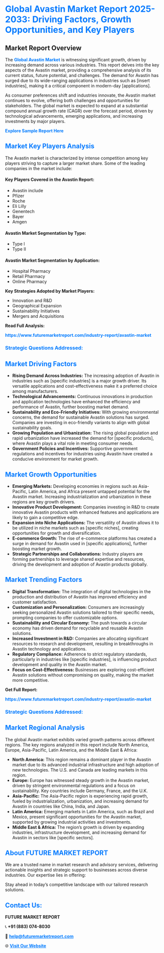 <h1 style="color: #007BFF;">Global Avastin Market Report 2025-2033: Driving Factors, Growth Opportunities, and Key Players</h1>

<section id="overview">
<h2>Market Report Overview</h2>
<p>The <a href="https://www.futuremarketreport.com/industry-report/avastin-market" style="color: #007BFF; text-decoration: none;"><strong>Global Avastin Market</strong></a> is witnessing significant growth, driven by increasing demand across various industries. This report delves into the key aspects of the Avastin market, providing a comprehensive analysis of its current status, future potential, and challenges. The demand for Avastin has surged due to its wide-ranging applications in industries such as [insert industries], making it a critical component in modern-day [applications].</p>
<p>As consumer preferences shift and industries innovate, the Avastin market continues to evolve, offering both challenges and opportunities for stakeholders. The global market is expected to expand at a substantial compound annual growth rate (CAGR) over the forecast period, driven by technological advancements, emerging applications, and increasing investments by major players.</p>
</section>

<section id="overview">
<p><a href="https://www.futuremarketreport.com/request-sample/reportId=98497" style="color: #007BFF; text-decoration: none;"><strong>Explore Sample Report Here</strong></a></p>
</section>

<section id="key-players">
<h2 style="color: #007BFF;">Market Key Players Analysis</h2>
<p>The Avastin market is characterized by intense competition among key players striving to capture a larger market share. Some of the leading companies in the market include:</p>
<h4>Key Players Covered in the Avastin Report:</h4>
<ul><li>Avastin include</li><li>Pfizer</li><li>Roche</li><li>Eli Lilly</li><li>Genentech</li><li>Bayer</li><li>Amgen</li></ul>
<h4>Avastin Market Segmentation by Type:</h4>
<ul><li>Type I</li><li>Type II</li></ul>

<h4>Avastin Market Segmentation by Application:</h4>
<ul><li>Hospital Pharmacy</li><li>Retail Pharmacy</li><li>Online Pharmacy</li></ul>
<p><strong>Key Strategies Adopted by Market Players:</strong></p>
<ul>
<li>Innovation and R&D</li>
<li>Geographical Expansion</li>
<li>Sustainability Initiatives</li>
<li>Mergers and Acquisitions</li>
</ul>
</section>

<section>
<p><strong>Read Full Analysis: </strong></p><a href="https://www.futuremarketreport.com/industry-report/avastin-market" style="color: #007BFF; text-decoration: none;"><strong>https://www.futuremarketreport.com/industry-report/avastin-market</strong></a>
<h3 style="color: #007BFF;">Strategic Questions Addressed:</h3>
</section>

<section id="driving-factors">
<h2 style="color: #007BFF;">Market Driving Factors</h2>
<ul>
<li><strong>Rising Demand Across Industries:</strong> The increasing adoption of Avastin in industries such as [specific industries] is a major growth driver. Its versatile applications and cost-effectiveness make it a preferred choice among manufacturers.</li>
<li><strong>Technological Advancements:</strong> Continuous innovations in production and application technologies have enhanced the efficiency and performance of Avastin, further boosting market demand.</li>
<li><strong>Sustainability and Eco-Friendly Initiatives:</strong> With growing environmental concerns, the demand for sustainable Avastin solutions has surged. Companies are investing in eco-friendly variants to align with global sustainability goals.</li>
<li><strong>Growing Population and Urbanization:</strong> The rising global population and rapid urbanization have increased the demand for [specific products], where Avastin plays a vital role in meeting consumer needs.</li>
<li><strong>Government Policies and Incentives:</strong> Supportive government regulations and incentives for industries using Avastin have created a conducive environment for market growth.</li>
</ul>
</section>

<section id="growth-opportunities">
<h2 style="color: #007BFF;">Market Growth Opportunities</h2>
<ul>
<li><strong>Emerging Markets:</strong> Developing economies in regions such as Asia-Pacific, Latin America, and Africa present untapped potential for the Avastin market. Increasing industrialization and urbanization in these regions are key growth drivers.</li>
<li><strong>Innovative Product Development:</strong> Companies investing in R&D to create innovative Avastin products with enhanced features and applications are likely to gain a competitive edge.</li>
<li><strong>Expansion into Niche Applications:</strong> The versatility of Avastin allows it to be utilized in niche markets such as [specific niches], creating opportunities for growth and diversification.</li>
<li><strong>E-commerce Growth:</strong> The rise of e-commerce platforms has created a surge in demand for Avastin used in [specific applications], further boosting market growth.</li>
<li><strong>Strategic Partnerships and Collaborations:</strong> Industry players are forming partnerships to leverage shared expertise and resources, driving the development and adoption of Avastin products globally.</li>
</ul>
</section>

<section id="trending-factors">
<h2 style="color: #007BFF;">Market Trending Factors</h2>
<ul>
<li><strong>Digital Transformation:</strong> The integration of digital technologies in the production and distribution of Avastin has improved efficiency and customer satisfaction.</li>
<li><strong>Customization and Personalization:</strong> Consumers are increasingly seeking personalized Avastin solutions tailored to their specific needs, prompting companies to offer customizable options.</li>
<li><strong>Sustainability and Circular Economy:</strong> The push towards a circular economy has driven demand for recyclable and reusable Avastin solutions.</li>
<li><strong>Increased Investment in R&D:</strong> Companies are allocating significant resources to research and development, resulting in breakthroughs in Avastin technology and applications.</li>
<li><strong>Regulatory Compliance:</strong> Adherence to strict regulatory standards, particularly in industries like [specific industries], is influencing product development and quality in the Avastin market.</li>
<li><strong>Focus on Cost-Effectiveness:</strong> Businesses are exploring cost-efficient Avastin solutions without compromising on quality, making the market more competitive.</li>
</ul>
</section>

<section>
<p><strong>Get Full Report: </strong></p><a href="https://www.futuremarketreport.com/industry-report/avastin-market" style="color: #007BFF; text-decoration: none;"><strong>https://www.futuremarketreport.com/industry-report/avastin-market</strong></a>
<h3 style="color: #007BFF;">Strategic Questions Addressed:</h3>
</section>


<section id="regional-analysis">
<h2 style="color: #007BFF;">Market Regional Analysis</h2>
<p>The global Avastin market exhibits varied growth patterns across different regions. The key regions analyzed in this report include North America, Europe, Asia-Pacific, Latin America, and the Middle East & Africa:</p>
<ul>
<li><strong>North America:</strong> This region remains a dominant player in the Avastin market due to its advanced industrial infrastructure and high adoption of new technologies. The U.S. and Canada are leading markets in this region.</li>
<li><strong>Europe:</strong> Europe has witnessed steady growth in the Avastin market, driven by stringent environmental regulations and a focus on sustainability. Key countries include Germany, France, and the U.K.</li>
<li><strong>Asia-Pacific:</strong> The Asia-Pacific region is experiencing rapid growth, fueled by industrialization, urbanization, and increasing demand for Avastin in countries like China, India, and Japan.</li>
<li><strong>Latin America:</strong> Emerging markets in Latin America, such as Brazil and Mexico, present significant opportunities for the Avastin market, supported by growing industrial activities and investments.</li>
<li><strong>Middle East & Africa:</strong> The region’s growth is driven by expanding industries, infrastructure development, and increasing demand for Avastin in sectors like [specific sectors].</li>
</ul>
</section>

<footer>
<h2 style="color: #007BFF;">About FUTURE MARKET REPORT</h2>
<p>We are a trusted name in market research and advisory services, delivering actionable insights and strategic support to businesses across diverse industries. Our expertise lies in offering:</p>

<p>Stay ahead in today’s competitive landscape with our tailored research solutions.</p>

<h2 style="color: #007BFF;">Contact Us:</h2>
<p><strong>FUTURE MARKET REPORT</strong></p>
<p>📞 <strong>+91 (883) 074-8030</strong></p>
<p>📧 <strong><a href="mailto:help@futuremarketreport.com" style="color: #007BFF;">help@futuremarketreport.com</a></strong></p>
<p>🌐 <strong><a href="https://www.futuremarketreport.com/" style="color: #007BFF;">Visit Our Website</a></strong></p>
</footer>